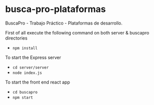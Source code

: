 # busca-pro-plataformas
BuscaPro - Trabajo Práctico - Plataformas de desarrollo.

First of all execute the following command on both server & buscapro directories
- `npm install` 

To start the Express server
- `cd server/server`
- `node index.js`

To start the front end react app
- `cd buscapro`
- `npm start`
